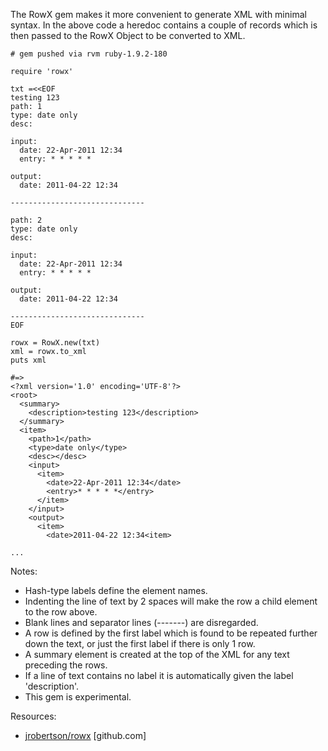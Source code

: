 The RowX gem makes it more convenient to generate XML with minimal syntax.  In the above code a heredoc contains a couple of records which is then passed to the RowX Object to be converted to XML.

    # gem pushed via rvm ruby-1.9.2-180

    require 'rowx'

    txt =<<EOF
    testing 123
    path: 1
    type: date only
    desc:

    input:
      date: 22-Apr-2011 12:34
      entry: * * * * *

    output:
      date: 2011-04-22 12:34

    ------------------------------

    path: 2
    type: date only
    desc:

    input:
      date: 22-Apr-2011 12:34
      entry: * * * * *

    output:
      date: 2011-04-22 12:34

    ------------------------------
    EOF

    rowx = RowX.new(txt)
    xml = rowx.to_xml
    puts xml

    #=>
    <?xml version='1.0' encoding='UTF-8'?>
    <root>
      <summary>
        <description>testing 123</description>
      </summary>
      <item>
        <path>1</path>
        <type>date only</type>
        <desc></desc>
        <input>
          <item>
            <date>22-Apr-2011 12:34</date>
            <entry>* * * * *</entry>
          </item>
        </input>
        <output>
          <item>
            <date>2011-04-22 12:34<item>

    ...


Notes:

 * Hash-type labels define the element names.
 * Indenting the line of text by 2 spaces will make the row a child element to the row above.
 * Blank lines and separator lines (-------) are disregarded.
 * A row is defined by the first label which is found to be repeated further down the text, or just the first label if there is only 1 row.
 * A summary element is created at the top of the XML for any text preceding the rows.
 * If a line of text contains no label it is automatically given the label 'description'.
 * This gem is experimental.

Resources:
 - <a href="https://github.com/jrobertson/rowx">jrobertson/rowx</a> [github.com]